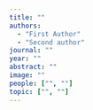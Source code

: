 ```yaml
---
title: ""
authors:
  - "First Author"
  - "Second author"
journal: ""
year: ""
abstract: ""
image: ""
people: ["", ""]
topic: ["", ""]
---
```

